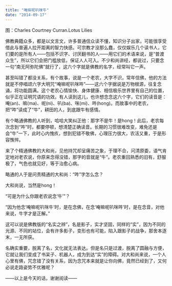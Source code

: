 ```yaml
---
title: "唵嘛呢叭咪牛"
date: "2014-09-17"
---
```


图：Charles Courtney Curran.Lotus Lilies

佛教典籍众多，都是以文言文，许多普通信众读不懂，知识分子出家，可能很享受借此与普遍人拉开距离的智力快感。可宗教才没那么蠢，仅仅娱乐几个读书人，它们要的是所有人——包括不识字、讨厌翻书的人——用它们的术语来说，是“普渡众生”，所以它们会把门槛放低，保证人人可入。不少和尚讲经，都说过，只要念一句“南无阿弥陀佛”就行了，这六个字就是佛教的名字，经常叫它一声。

甚至叫错了都没关系，有个故事，说是一个老农，大字不识，常年信佛，他的方法就是不停唱颂六字大明咒“唵嘛呢叭咪吽”——这六个字据说是万物根源，往复念诵，将功能圆满。这个老农心情愉快、身体健康、相信极乐世界里有自己的位置，似乎正在证明咒语的功效。有人读到这儿，也许想念念这六个字，它们的读音是：唵(an)、嘛(ma)、呢(ni)、叭(ba)、咪(mi)、吽(hong)。而故事中的老农，把“吽”读成了“牛”，耕田的人，到底跟牛有感情。

有个略通佛教的人听到，哈哈大笑纠正他：那字不是牛！是hong！此后，老农每次念到“吽”时，都要停顿，想清楚正确读音。长期的习惯很难改变，难免还是会“牛”一下，此时心内愧疚，想到犯错不敬佛，心理压力很大，农活又重，于是形容憔悴。

来了个精通佛教的大和尚，见他持咒却呈痛苦之象，于理不合，问清原委，语气肯定地对老农说，你原来念得没错，那字的音就是“牛”。老农重回熟悉的旧有，舒服极了，气色也就见好，等于治愈心病。

略通的人于是问责精通的大和尚：“吽”字怎么念？

大和尚说，当然是hong！

“可是为什么你跟老农说念‘牛’”？  

“因为他念‘唵嘛呢叭咪牛’时，是在念佛，在念‘唵嘛呢叭咪吽’时，是在念音，对他来说，牛字才是正解。”

这可以说是佛教版的“名实之辨”，名是影子，实才坚固，同样的“实”，因为不同的光源、不同的站位，会有许多影子，变形也有可能，陷入跟影子的战争，那舍本逐末，一无所获。

名确实重要，脱离了名，文化就无法表达。但是名只是过渡，脱离了圆融与方便，它就让我们变成了书呆子、机器人，成为到达“实”的障碍。对大和尚来说，一个人心里有佛，咒念错了没有关系，因为念咒本来就是让你向佛，竟然已经到了，又何必说走路姿势不优雅呢？

——以上是今天的话，谢谢阅读——

